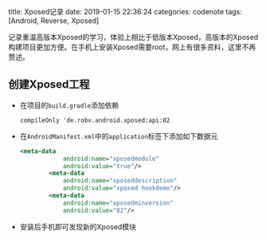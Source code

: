 title: Xposed记录
date: 2019-01-15 22:36:24
categories: codenote
tags: [Android, Reverse, Xposed]

记录重温高版本Xposed的学习，体验上相比于低版本Xposed，高版本的Xposed构建项目更加方便。在手机上安装Xposed需要root，网上有很多资料，这里不再赘述。
<!--more-->

## 创建Xposed工程

- 在项目的`build.gradle`添加依赖

  `compileOnly 'de.robv.android.xposed:api:82`

- 在`AndroidManifest.xml`中的`application`标签下添加如下数据元

  ```xml
  <meta-data
              android:name="xposedmodule"
              android:value="true"/>
          <meta-data
              android:name="xposeddescription"
              android:value="xposed hookdemo"/>
          <meta-data
              android:name="xposedminversion"
              android:value="82"/>
  ```

- 安装后手机即可发现新的Xposed模块